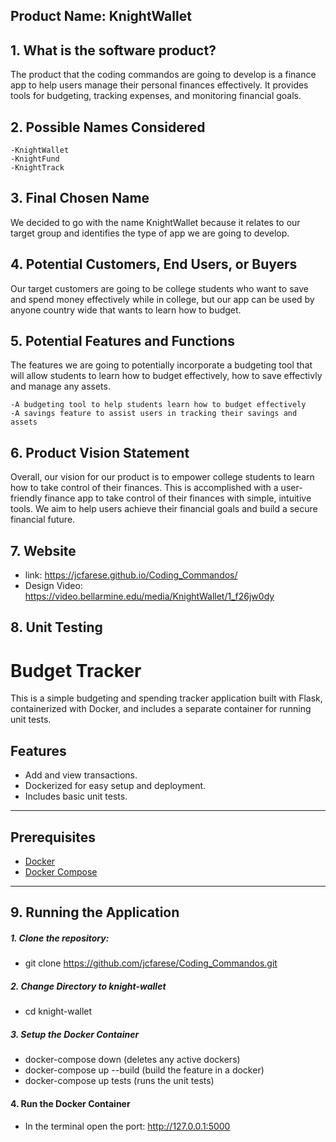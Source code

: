 ## Product Name: KnightWallet

## 1. What is the software product?
The product that the coding commandos are going to develop is a finance app to help users manage their personal finances effectively. It provides tools for budgeting, tracking expenses, and monitoring financial goals.

## 2. Possible Names Considered
```
-KnightWallet 
-KnightFund
-KnightTrack
```

## 3. Final Chosen Name
We decided to go with the name KnightWallet because it relates to our target group and identifies the type of app we are going to develop.

## 4. Potential Customers, End Users, or Buyers
Our target customers are going to be college students who want to save and spend money effectively while in college, but our app can be used by anyone country wide that wants to learn how to budget.

## 5. Potential Features and Functions
The features we are going to potentially incorporate a budgeting tool that will allow students to learn how to budget effectively, how to save effectivly and manage any assets.
```
-A budgeting tool to help students learn how to budget effectively
-A savings feature to assist users in tracking their savings and assets
```

## 6. Product Vision Statement
Overall, our vision for our product is to empower college students to learn how to take control of their finances.  This is accomplished with a user-friendly finance app to take control of their finances with simple, intuitive tools.  We aim to help users achieve their financial goals and build a secure financial future.

## 7. Website
- link: https://jcfarese.github.io/Coding_Commandos/
- Design Video: https://video.bellarmine.edu/media/KnightWallet/1_f26jw0dy

  
## 8. Unit Testing
# Budget Tracker

This is a simple budgeting and spending tracker application built with Flask, containerized with Docker, and includes a separate container for running unit tests.

## Features
- Add and view transactions.
- Dockerized for easy setup and deployment.
- Includes basic unit tests.

---

## Prerequisites
- [Docker](https://www.docker.com/)
- [Docker Compose](https://docs.docker.com/compose/)

---

## 9. Running the Application
##### 1. Clone the repository:
   - git clone https://github.com/jcfarese/Coding_Commandos.git
     
##### 2. Change Directory to knight-wallet
   - cd knight-wallet

##### 3. Setup the Docker Container
   - docker-compose down (deletes any active dockers)
   - docker-compose up --build (build the feature in a docker)
   - docker-compose up tests (runs the unit tests)

#### 4. Run the Docker Container
   - In the terminal open the port: http://127.0.0.1:5000

